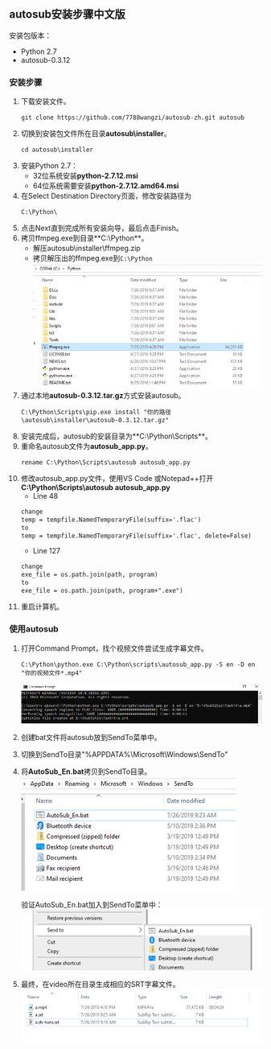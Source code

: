 ## autosub安装步骤中文版

安装包版本：
- Python 2.7
- autosub-0.3.12

### 安装步骤
1. 下载安装文件。
    ```
    git clone https://github.com/7788wangzi/autosub-zh.git autosub
    ```
1. 切换到安装包文件所在目录**autosub\installer**。
    ```
    cd autosub\installer
    ```
1. 安装Python 2.7：
    - 32位系统安装**python-2.7.12.msi**
    - 64位系统需要安装**python-2.7.12.amd64.msi**
1. 在Select Destination Directory页面，修改安装路径为
    ```
    C:\Python\
    ```
1. 点击Next直到完成所有安装向导，最后点击Finish。
1. 拷贝ffmpeg.exe到目录**C:\Python\**。
    - 解压autosub\installer\ffmpeg.zip
    - 拷贝解压出的ffmpeg.exe到`C:\Python`  
    ![拷贝解压出的ffmpeg.exe](media/Python-path.PNG)  
1. 通过本地**autosub-0.3.12.tar.gz**方式安装autosub。
    ```
    C:\Python\Scripts\pip.exe install "你的路径\autosub\installer\autosub-0.3.12.tar.gz"
    ```
1. 安装完成后，autosub的安装目录为**C:\Python\Scripts\**。
1. 重命名autosub文件为**autosub_app.py**。
    ```
    rename C:\Python\Scripts\autosub autosub_app.py
    ```
1. 修改autosub_app.py文件，使用VS Code 或Notepad++打开**C:\Python\Scripts\autosub autosub_app.py**
   - Line 48
   ```
   change
   temp = tempfile.NamedTemporaryFile(suffix='.flac')
   to
   temp = tempfile.NamedTemporaryFile(suffix='.flac', delete=False)
   ```
   - Line 127
   ```
   change
   exe_file = os.path.join(path, program)
   to
   exe_file = os.path.join(path, program+".exe")
   ```
1. 重启计算机。

### 使用autosub
1. 打开Command Prompt，找个视频文件尝试生成字幕文件。
    ```
    C:\Python\python.exe C:\Python\scripts\autosub_app.py -S en -D en "你的视频文件*.mp4"
    ```  
    ![autosub自动生成字幕](media/autosub-run.PNG)
1. 创建bat文件将autosub放到SendTo菜单中。
1. 切换到SendTo目录"%APPDATA%\Microsoft\Windows\SendTo"
1. 将**AutoSub_En.bat**拷贝到SendTo目录。  
    ![SendTo](media/SendTo.PNG)
    
    验证AutoSub_En.bat加入到SendTo菜单中：
    ![使用示例](media/SendToMenu.png)  
1. 最终，在video所在目录生成相应的SRT字幕文件。  
    ![在video所在目录生成相应的SRT字幕文件](media/autosub-Final.PNG)
